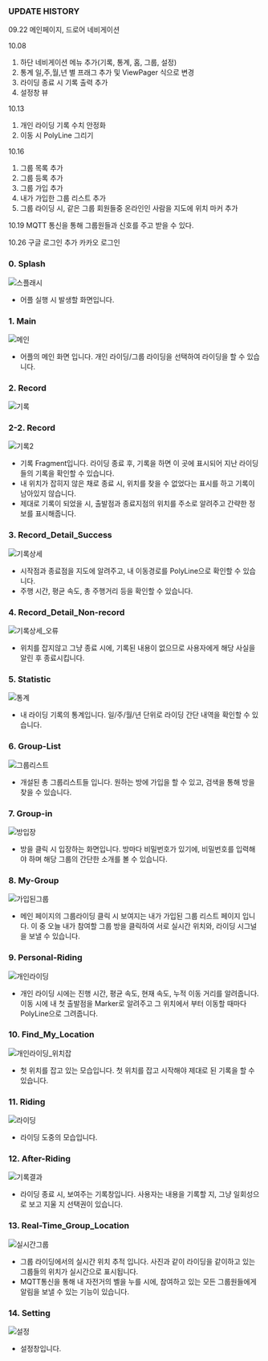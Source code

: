 ### UPDATE HISTORY
09.22 메인페이지, 드로어 네비게이션

10.08 
  1) 하단 네비게이션 메뉴 추가(기록, 통계, 홈, 그룹, 설정)
  2) 통계 일,주,월,년 별 프래그 추가 및 ViewPager 식으로 변경
  3) 라이딩 종료 시 기록 출력 추가
  4) 설정창 뷰 
  
10.13
  1) 개인 라이딩 기록 수치 안정화
  2) 이동 시 PolyLine 그리기 
  
10.16
  1) 그룹 목록 추가
  2) 그룹 등록 추가
  3) 그룹 가입 추가
  4) 내가 가입한 그룹 리스트 추가
  5) 그룹 라이딩 시, 같은 그룹 회원들중 온라인인 사람을 지도에 위치 마커 추가
  
10.19
     MQTT 통신을 통해 그룹원들과 신호를 주고 받을 수 있다. 
     
10.26
     구글 로그인 추가
     카카오 로그인 
     
### 0. Splash
![스플래시](https://user-images.githubusercontent.com/58909988/97797799-5c407400-1c63-11eb-8afa-60dc9e8cdc58.jpg)

- 어플 실행 시 발생할 화면입니다.
     
### 1. Main 
![메인](https://user-images.githubusercontent.com/58909988/97797796-5b0f4700-1c63-11eb-8e79-b6b806576cbd.jpg)

- 어플의 메인 화면 입니다. 개인 라이딩/그룹 라이딩을 선택하여 라이딩을 할 수 있습니다.

### 2. Record
![기록](https://user-images.githubusercontent.com/58909988/97797807-5f3b6480-1c63-11eb-91d8-256e2249251f.jpg)

### 2-2. Record
![기록2](https://user-images.githubusercontent.com/58909988/97797789-577bc000-1c63-11eb-8fcd-026a1266ab9b.jpg)

- 기록 Fragment입니다. 라이딩 종료 후, 기록을 하면 이 곳에 표시되어 지난 라이딩들의 기록을 확인할 수 있습니다.
- 내 위치가 잡히지 않은 채로 종료 시, 위치를 찾을 수 없었다는 표시를 하고 기록이 남아있지 않습니다.
- 제대로 기록이 되었을 시, 출발점과 종료지점의 위치를 주소로 알려주고 간략한 정보를 표시해줍니다.

### 3. Record_Detail_Success
![기록상세](https://user-images.githubusercontent.com/58909988/97797791-59458380-1c63-11eb-91c2-989c33cf5de4.jpg)

- 시작점과 종료점을 지도에 알려주고, 내 이동경로를 PolyLine으로 확인할 수 있습니다.
- 주행 시간, 평균 속도, 총 주행거리 등을 확인할 수 있습니다.

### 4. Record_Detail_Non-record
![기록상세_오류](https://user-images.githubusercontent.com/58909988/97797794-5a76b080-1c63-11eb-9b8e-4192f7c81ba6.jpg)

- 위치를 잡지않고 그냥 종료 시에, 기록된 내용이 없으므로 사용자에게 해당 사실을 알린 후 종료시킵니다.

### 5. Statistic
![통계](https://user-images.githubusercontent.com/58909988/97797801-5d71a100-1c63-11eb-9e02-1c68cc577da9.jpg)

- 내 라이딩 기록의 통계입니다. 일/주/월/년 단위로 라이딩 간단 내역을 확인할 수 있습니다.

### 6. Group-List
![그룹리스트](https://user-images.githubusercontent.com/58909988/97797806-5f3b6480-1c63-11eb-9a13-174b1b303ec7.jpg)

- 개설된 총 그룹리스트들 입니다. 원하는 방에 가입을 할 수 있고, 검색을 통해 방을 찾을 수 있습니다.

### 7. Group-in
![방입장](https://user-images.githubusercontent.com/58909988/97797797-5ba7dd80-1c63-11eb-85b4-55215b388940.jpg)

- 방을 클릭 시 입장하는 화면입니다. 방마다 비밀번호가 있기에, 비밀번호를 입력해야 하며 해당 그룹의 간단한 소개를 볼 수 있습니다.

### 8. My-Group
![가입된그룹](https://user-images.githubusercontent.com/58909988/97797802-5e0a3780-1c63-11eb-997e-5e6b38f435b3.jpg)

- 메인 페이지의 그룹라이딩 클릭 시 보여지는 내가 가입된 그룹 리스트 페이지 입니다. 이 중 오늘 내가 참여할 그룹 방을 클릭하여 서로 실시간 위치와, 라이딩 시그널을 보낼 수 있습니다.

### 9. Personal-Riding
![개인라이딩](https://user-images.githubusercontent.com/58909988/97797803-5e0a3780-1c63-11eb-8639-a34a9b43ded2.jpg)

- 개인 라이딩 시에는 진행 시간, 평균 속도, 현재 속도, 누적 이동 거리를 알려줍니다. 이동 시에 내 첫 출발점을 Marker로 알려주고 그 위치에서 부터 이동할 때마다 PolyLine으로 그려줍니다.

### 10. Find_My_Location
![개인라이딩_위치잡](https://user-images.githubusercontent.com/58909988/97797805-5ea2ce00-1c63-11eb-9117-63ddaadb8119.jpg)

- 첫 위치를 잡고 있는 모습입니다. 첫 위치를 잡고 시작해야 제대로 된 기록을 할 수 있습니다.

### 11. Riding
![라이딩](https://user-images.githubusercontent.com/58909988/97797795-5a76b080-1c63-11eb-9a3c-e3c6b4eaf00d.jpg)

- 라이딩 도중의 모습입니다.

### 12. After-Riding
![기록결과](https://user-images.githubusercontent.com/58909988/97797790-58aced00-1c63-11eb-938c-4c2ae72d48ca.jpg)

- 라이딩 종료 시, 보여주는 기록창입니다. 사용자는 내용을 기록할 지, 그냥 일회성으로 보고 지울 지 선택권이 있습니다.

### 13. Real-Time_Group_Location
![실시간그룹](https://user-images.githubusercontent.com/58909988/97797800-5cd90a80-1c63-11eb-9cdd-86f4fad32b03.jpg)

- 그룹 라이딩에서의 실시간 위치 추적 입니다. 사진과 같이 라이딩을 같이하고 있는 그룹들의 위치가 실시간으로 표시됩니다. 
- MQTT통신을 통해 내 자전거의 벨을 누를 시에, 참여하고 있는 모든 그룹원들에게 알림을 보낼 수 있는 기능이 있습니다.

### 14. Setting
![설정](https://user-images.githubusercontent.com/58909988/97797798-5c407400-1c63-11eb-8b17-b2b024209ed2.jpg)

- 설정창입니다. 
